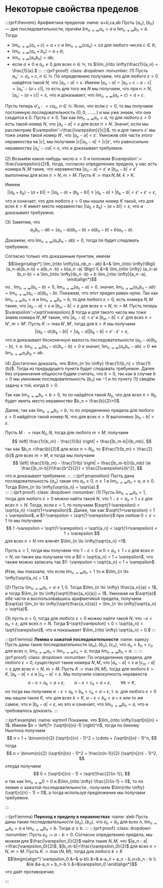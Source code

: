 # Некоторые свойства пределов

:::{prf:theorem} Арифметика пределов
:name: a+b,ca,ab
Пусть $\{a_n\}, \{b_n\}$ — две последовательности, причём $\lim_{n\to \infty} a_n =a$ и $\lim_{n\to \infty}b_n =b$. Тогда:
* $\lim_{n\to \infty}(a_n + c) = a+c$ и $\lim_{n\to \infty}(ca_n) = ca$ для любого числа $c\in \mathbb{R};$
* $\lim_{n\to \infty}(a_n +b_n) = a+b;$
* $\lim_{n\to \infty}(a_nb_n) = ab;$
* если $a\ne 0$ и $a_n \ne 0$ для всех $n\in \mathbb{N}$, то $\lim_{n\to \infty}\frac{1}{a_n} = \frac{1}{a}.$
:::
:::{prf:proof}
:class: dropdown
:nonumber:
(1) Пусть $a_n':=a_n+c$, $n\in \mathbb{N}$. По определению получаем, что для любого $\varepsilon > 0$ найдётся такой $N$, что $|a_n - a| < \varepsilon$. Имеем $|a_n -a| = |a_n+c - a - c| = |a_n' - (a+c)|$, то есть для того же $N$ мы получаем, что при $n>N$, $|a_n' - (a+c)| < \varepsilon$, что и доказывает, что $\lim_{n\to \infty}(a_n + c) = a+c$.

Пусть теперь $a'_n: = ca_n$, $n\in \mathbb{N}$. Ясно, что если $c =0$, то мы получаем постоянную последовательность $\{0,0,...\ldots,\}$ и мы уже знаем, что она сходится к $0.$ Пусть $c \ne 0.$ Так как $\lim_{n\to \infty}a_n = a$, то для любого $\varepsilon>0$ есть такой номер $N$, что $|a_n - a|<\varepsilon$ для всех $n>N$. Значит, если мы рассмотрим $\varepsilon':=\frac{\varepsilon}{|c|}$, то и для такого $\varepsilon'$ мы тоже знаем такой номер $N'$, что $|a_n - a|< \varepsilon'$. Умножив обе части этого неравенства на $|c|$, мы получаем $|c||a_n - a| <|c|\varepsilon'$, что равносильно неравенству $|a_n' - ca| < \varepsilon$, что и доказывает требуемое.

(2) Возьмём какое-нибудь число $\varepsilon>0$ и положим $\varepsilon':= \frac{\varepsilon}{2}$, тогда, согласно определению предела, у нас есть номера $N,M$ такие, что неравенства $|a_n - a|< \varepsilon'$ и $|b_m - b|<\varepsilon'$ выполнены для всех $n>N$, $m>M$. Пусть $K:=\max{N,M}$, $k>K$.

Имеем
$$
 |(a_k + b_k) - (a+b)| = |(a_k-a) + (b_k-b)|\le |a_k-a| + |b_k-b| < \varepsilon' + \varepsilon' = \varepsilon,
$$
что и означает, что для любого $\varepsilon>0$ мы нашли номер $K$ такой, что для всех $k>K$ имеет место неравенство $|(a_k + b_k) - (a+b)|< \varepsilon$, что и доказывает требуемое.

(3) Заметим, что 
$$
a_nb_n - ab = (a_n-a)(b_n-b) + a(b_n -b) + b(a_n -a).
$$

Докажем, что $\lim_{n\to \infty}(a_nb_n - ab) = 0$, тогда по [](#lim(a_n-a)=0) будет следовать требуемое.

Согласно только что доказанным пунктам, имеем
$$\begin{align*}
 \lim_{n\to \infty}(a_nb_n - ab) &=& \lim_{n\to \infty}\Bigl( (a_n-a)(b_n-b) + a(b_n -b) + b(a_n -a) \Bigr) \\
&=& \lim_{n\to \infty} (a_n-a)(b_n-b) + a \lim_{n\to \infty}(b_n -b) + b \lim_{n\to \infty}(a_n -a),
\end{align*}$$
по [](#lim(a_n-a)=0), $\lim_{n\to \infty}(b_n -b) =0$, $\lim_{n\to \infty}(a_n -a)=0$, значит, $\lim_{n\to \infty}(a_nb_n - ab) = \lim_{n \to \infty}(a_n-a)(b_n-b).$ Покажем, что этот предел равен нулю. Так как $\lim_{n\to \infty} a_n =a$ и $\lim_{n\to \infty}b_n =b$, то для любого $\varepsilon>0$, есть номера $N,M$ такие, что $|a_n - a| <\varepsilon$ и $|b_m -b| < \varepsilon$ для всех $n >N$, $m>M$. Пусть теперь $\varepsilon':=\sqrt{\varepsilon},$ тогда и для такого числа мы тоже знаем номера $N',M'$ такие, что $|a_n - a| <\varepsilon'$ и $|b_m -b| < \varepsilon'$ для всех $n >N'$, $m>M'$. Пусть $K:= \max{N',M'}$, тогда для $k>K$ мы получаем
$$
 |(a_k-a)(b_k-b)| = |a_k -a||b_k - b| < \varepsilon' \cdot \varepsilon' = \varepsilon, 
$$
что и доказывает бесконечную малость последовательности $(a_n-a)(b_n-b)$, т. е. $\lim_{n \to \infty}(a_n-a)(b_n-b) = 0$ и значит, $\lim_{n\to \infty}(a_nb_n - ab) = 0 \Longleftrightarrow \lim_{n\to \infty}a_nb_b = ab.$

(4) Достаточно доказать, что $\lim_{n \to \infty} \frac{1}{b_n} = \frac{1}{b}$. Тогда из предыдущего пункта будет следовать требуемое. Далее без ограничения общности будем считать, что $b>0$, так как в случае $b<0$ мы умножим последовательность $\{b_n\}$ на $-1$ и по пункту (1) сведём задачу к той, когда $b>0.$

Так как $\lim_{n\to \infty} b_n =b>0$, то по [](#separate) найдётся такой $N_0$, что для всех $n>N_0$ будет иметь место неравенство $b_n > \frac{b}{2}>0$. 

Далее, так как $\lim_{n\to \infty} b_n =b$, то по определению предела для любого $\varepsilon>0$ найдётся такой номер $N$, что для всех $n>N$ выполнено $|b_n - b|<\varepsilon.$

Пусть $M: = \max{N_0, N}$, тогда для любого $m>M$, получаем
$$
\left| \frac{1}{b_m} - \frac{1}{b} \right| = \frac{|b_m-b|}{b_mb},
$$
так как $b_n >\frac{b}{2}$ для всех $n>N_0$, то $\frac{1}{b_m} < \frac{2}{b}$ для всех $m >M$, и тогда мы получаем 
$$
\left| \frac{1}{b_m} - \frac{1}{b} \right| = \frac{|b_m-b|}{b_mb} \le \frac{|b_m-b|}{\frac{b^2}{2}} < \frac{2\varepsilon}{b^2},
$$
что и доказывает требуемое.
:::
:::{prf:proposition}
Пусть дана последовательность $\{a_n\}$ такая что $a_n \ge 0$, $n\ge 1$ и $\lim_{n \to \infty} a_n = a$, $a \ge 0$. Тогда $\lim_{n \to \infty}\sqrt{a_n} = \sqrt{a}.$    
:::
:::{prf:proof}
:class: dropdown
:nonumber:
(1) Пусть $\lim_{n \to \infty}a_n = 1$, тогда для любого $\varepsilon>0$ можно найти такой $N$, что $1 - \varepsilon <a_n<1 + \varepsilon$ для всех $n >N$. Тогда, если $\varepsilon<1$, то получаем $\sqrt{1-\varepsilon} < \sqrt{a_n} <\sqrt{1+\varepsilon}$. Далее, так как $\sqrt{1+\varepsilon} < 1 + \varepsilon$, и $1-\varepsilon < \sqrt{1-\varepsilon}$ при любом $0 <\varepsilon<1$ то мы получаем
$$
1 -\varepsilon < \sqrt{1-\varepsilon} < \sqrt{a_n} < \sqrt{1+\varepsilon} < 1 + \varepsilon
$$
для всех $n > N$ что влечёт $\lim_{n \to \infty}\sqrt{a_n} =1$. 

Пусть $\varepsilon >1$, тогда мы получаем что $1 - \varepsilon <0$ и $0 < a_n  < 1 +\varepsilon$ для всех $n >N$, но также мы получаем что и $0 < \sqrt{a_n} < 1 + \varepsilon$, что также можно записать так $1- \varepsilon < \sqrt{a_n} < 1 + \varepsilon$.

Итак, мы показали, что если $\lim_{n \to \infty}a_n = 1$ то и $\lim_{n \to \infty}\sqrt{a_n} = 1.$

(2) Пусть $\lim_{n \to \infty}a_n = a \ne 1,0.$ Тогда $\lim_{n \to \infty} \frac{a_n}{a} = 1$, и тогда $\lim_{n \to \infty}\sqrt{\frac{a_n}{a}} = 1$. Умножая на $\sqrt{a}$ обе части и воспользовавшись арифметикой предела, получаем $\sqrt{a} \lim_{n \to \infty}\sqrt{\frac{a_n}{a}} = \lim_{n \to \infty}\sqrt{a_n} = \sqrt{a}$.

(3) пусть $a = 0$, тогда для любого $\varepsilon>0$ можно найти такой $N$, что $-\varepsilon < a_n <\varepsilon$, для всех $n>N$. Тогда $-\sqrt{\varepsilon} < 0 < \sqrt{a_n} < \sqrt{\varepsilon}$, что и показывает $\lim_{n\to \infty} \sqrt{a_n} = 0.$
:::


:::{prf:lemma} **Лемма о зажатой последовательности**
:name: sqeezy
Пусть даны такие последовательности $\{a_n\}, \{b_n\}, \{c_n\}$, что $a_n<b_n<c_n$ для всех $n$, $\lim_{n \to \infty} a_n = \lim_{n \to \infty} c_n = a$, тогда $\lim_{n \to \infty} b_n = a.$
:::
:::{prf:proof}
:class: dropdown
:nonumber:
По определению предела, для любого $\varepsilon >0$, существуют такие номера $N,M$, что $|a_n - a| < \varepsilon$ и $|c_m - a|< \varepsilon$ для всех $n>N$, $m>M$. Пусть $K:=\max\{N,M\}$, тогда для любого $k>K$, $|a_k - a| < \varepsilon$ и $|c_k - a|< \varepsilon$. Мы получили совокупность неравенств
$$
a - \varepsilon < a_k < a+ \varepsilon, \qquad a -\varepsilon < c_k < a+ \varepsilon, \qquad \forall k >K,
$$
но тогда мы получаем $a- \varepsilon < a_k < b_k < c_k < a + \varepsilon$, т. е. для любого $\varepsilon>0$ мы нашли такое $K$, что для всех $k>K$, $a- \varepsilon < b_k < a+ \varepsilon$ или то же самое, что и $|b_k -a|< \varepsilon$, но это и означает, что $\lim_{n \to \infty}b_n = a$, что и требовалось доказать.
:::

:::{prf:example}
:name: sqrtnn1
Покажем, что $\lim_{n\to \infty}\sqrt[n]{n} = 1$. Имеем $n = \left(1+ (\sqrt[n]{n}-1) \right)^n$, тогда по биному Ньютона получаем
$$
n = 1 + \binom{n}{2} (\sqrt[n]{n} - 1)^2 + \cdots + (\sqrt[n]{n} - 1)^n,
$$
тогда
$$
n > \binom{n}{2} (\sqrt[n]{n} - 1)^2 = \frac{n(n-1)}{2} (\sqrt[n]{n} - 1)^2, 
$$
откуда получаем 
$$
0 < (\sqrt[n]{n} - 1) < \sqrt{\frac{2}{n-1}},
$$
и так как $\lim_{n\to \infty} 0 = 0$ и $\lim_{n\to \infty} \frac{2}{n-1} = 0$, то по лемме о зажатой последовательности [](#sqeezy), получаем $\lim{n\to \infty} (\sqrt[n]{n} - 1) = 0$, а тогда используя предложение [](#lim(a_n-a)=0) мы получаем требуемое.   

:::


:::{prf:lemma} **Переход к пределу в неравенствах**
:name: aleb
Пусть даны такие последовательности $\{a_n\}, \{b_n\}$, что $a_n<b_n$ для всех $n$, $\lim_{n \to \infty} a_n =a$ и $\lim_{n \to \infty} b_n = b$. Тогда $a\le b$. 
:::
:::{prf:proof}
:class: dropdown
:nonumber:
Пусть $\varepsilon_0:=a-b >0$. Согласно определению предела, мы можем для $\frac{\varepsilon_0}{2}$ найти такие $N,M$, что $|a_n - a|<\frac{\varepsilon_0}{2}$, $|b_m-b|<\frac{\varepsilon_0}{2}$ для всех $n>N$, $m>M$.  Пусть $K:=\max\{N,M\}$, тогда для любого $k>K$
$$\begin{align*}
\varepsilon_0 &=& a-b\\
&=& a-a_n + a_n - b_n+b_n - b \\
&\le &a-a_n + b_n-b \\
&<&\varepsilon_0
\end{align*}$$
что даёт противоречие.

:::